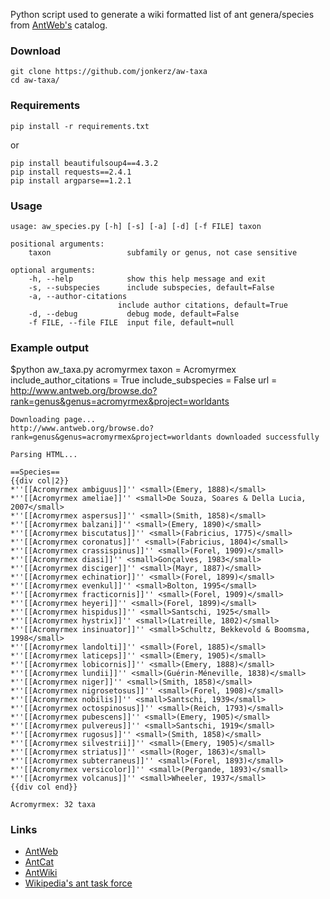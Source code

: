 
Python script used to generate a wiki formatted list of ant genera/species from [AntWeb's](http://www.antweb.org/) catalog.

### Download
    git clone https://github.com/jonkerz/aw-taxa
    cd aw-taxa/
    
### Requirements
    pip install -r requirements.txt
    
or
    
    pip install beautifulsoup4==4.3.2
    pip install requests==2.4.1
    pip install argparse==1.2.1
    
### Usage
    usage: aw_species.py [-h] [-s] [-a] [-d] [-f FILE] taxon

    positional arguments:
        taxon                 subfamily or genus, not case sensitive

    optional arguments:
        -h, --help            show this help message and exit
        -s, --subspecies      include subspecies, default=False
        -a, --author-citations
                            include author citations, default=True
        -d, --debug           debug mode, default=False
        -f FILE, --file FILE  input file, default=null

### Example output
$python aw_taxa.py acromyrmex
    taxon = Acromyrmex
    include_author_citations = True
    include_subspecies = False
    url = http://www.antweb.org/browse.do?rank=genus&genus=acromyrmex&project=worldants

    Downloading page...
    http://www.antweb.org/browse.do?rank=genus&genus=acromyrmex&project=worldants downloaded successfully

    Parsing HTML...

    ==Species==
    {{div col|2}}
    *''[[Acromyrmex ambiguus]]'' <small>(Emery, 1888)</small>
    *''[[Acromyrmex ameliae]]'' <small>De Souza, Soares & Della Lucia, 2007</small>
    *''[[Acromyrmex aspersus]]'' <small>(Smith, 1858)</small>
    *''[[Acromyrmex balzani]]'' <small>(Emery, 1890)</small>
    *''[[Acromyrmex biscutatus]]'' <small>(Fabricius, 1775)</small>
    *''[[Acromyrmex coronatus]]'' <small>(Fabricius, 1804)</small>
    *''[[Acromyrmex crassispinus]]'' <small>(Forel, 1909)</small>
    *''[[Acromyrmex diasi]]'' <small>Gonçalves, 1983</small>
    *''[[Acromyrmex disciger]]'' <small>(Mayr, 1887)</small>
    *''[[Acromyrmex echinatior]]'' <small>(Forel, 1899)</small>
    *''[[Acromyrmex evenkul]]'' <small>Bolton, 1995</small>
    *''[[Acromyrmex fracticornis]]'' <small>(Forel, 1909)</small>
    *''[[Acromyrmex heyeri]]'' <small>(Forel, 1899)</small>
    *''[[Acromyrmex hispidus]]'' <small>Santschi, 1925</small>
    *''[[Acromyrmex hystrix]]'' <small>(Latreille, 1802)</small>
    *''[[Acromyrmex insinuator]]'' <small>Schultz, Bekkevold & Boomsma, 1998</small>
    *''[[Acromyrmex landolti]]'' <small>(Forel, 1885)</small>
    *''[[Acromyrmex laticeps]]'' <small>(Emery, 1905)</small>
    *''[[Acromyrmex lobicornis]]'' <small>(Emery, 1888)</small>
    *''[[Acromyrmex lundii]]'' <small>(Guérin-Méneville, 1838)</small>
    *''[[Acromyrmex niger]]'' <small>(Smith, 1858)</small>
    *''[[Acromyrmex nigrosetosus]]'' <small>(Forel, 1908)</small>
    *''[[Acromyrmex nobilis]]'' <small>Santschi, 1939</small>
    *''[[Acromyrmex octospinosus]]'' <small>(Reich, 1793)</small>
    *''[[Acromyrmex pubescens]]'' <small>(Emery, 1905)</small>
    *''[[Acromyrmex pulvereus]]'' <small>Santschi, 1919</small>
    *''[[Acromyrmex rugosus]]'' <small>(Smith, 1858)</small>
    *''[[Acromyrmex silvestrii]]'' <small>(Emery, 1905)</small>
    *''[[Acromyrmex striatus]]'' <small>(Roger, 1863)</small>
    *''[[Acromyrmex subterraneus]]'' <small>(Forel, 1893)</small>
    *''[[Acromyrmex versicolor]]'' <small>(Pergande, 1893)</small>
    *''[[Acromyrmex volcanus]]'' <small>Wheeler, 1937</small>
    {{div col end}}

    Acromyrmex: 32 taxa
    
### Links
- [AntWeb](http://www.antweb.org/)
- [AntCat](http://www.antcat.org/)
- [AntWiki](http://www.antwiki.org/)
- [Wikipedia's ant task force](https://en.wikipedia.org/wiki/Wikipedia:WikiProject_Insects/ant_task_force)
